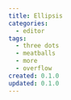 ```yaml
---
title: Ellipsis
categories:
  - editor
tags:
  - three dots
  - meatballs
  - more
  - overflow
created: 0.1.0
updated: 0.1.0
---
```

